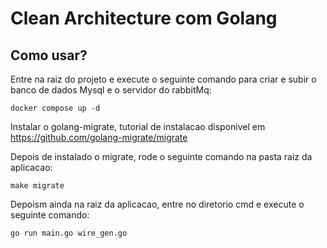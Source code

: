 # Clean Architecture com Golang


## Como usar?

Entre na raiz do projeto e execute o seguinte comando para criar e subir o banco de dados Mysql e o servidor do rabbitMq:

```
docker compose up -d
```

Instalar o golang-migrate, tutorial de instalacao disponivel em <link>https://github.com/golang-migrate/migrate</link>

Depois de instalado o migrate, rode o seguinte comando na pasta raiz da aplicacao:

```
make migrate
```

Depoism ainda na raiz da aplicacao, entre no diretorio cmd e execute o seguinte comando:

```
go run main.go wire_gen.go
```